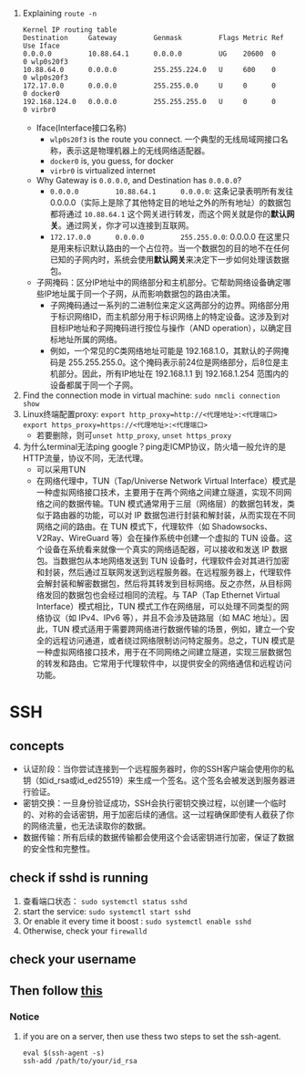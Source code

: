 1. Explaining `route -n`
    ```
    Kernel IP routing table
    Destination     Gateway         Genmask         Flags Metric Ref    Use Iface
    0.0.0.0         10.88.64.1      0.0.0.0         UG    20600  0        0 wlp0s20f3
    10.88.64.0      0.0.0.0         255.255.224.0   U     600    0        0 wlp0s20f3
    172.17.0.0      0.0.0.0         255.255.0.0     U     0      0        0 docker0
    192.168.124.0   0.0.0.0         255.255.255.0   U     0      0        0 virbr0
    ```
    * Iface(Interface接口名称)
        * `wlp0s20f3` is the route you connect. 一个典型的无线局域网接口名称，表示这是物理机器上的无线网络适配器。
        * `docker0` is, you guess, for docker
        * `virbr0` is virtualized internet
    * Why Gateway is `0.0.0.0`, and Destination has `0.0.0.0`?
        * `0.0.0.0         10.88.64.1      0.0.0.0`: 这条记录表明所有发往 0.0.0.0（实际上是除了其他特定目的地址之外的所有地址）的数据包都将通过 `10.88.64.1` 这个网关进行转发，而这个网关就是你的**默认网关**。通过网关，你才可以连接到互联网。
        * `172.17.0.0      0.0.0.0         255.255.0.0`: 0.0.0.0 在这里只是用来标识默认路由的一个占位符。当一个数据包的目的地不在任何已知的子网内时，系统会使用**默认网关**来决定下一步如何处理该数据包。
    * 子网掩码：区分IP地址中的网络部分和主机部分。它帮助网络设备确定哪些IP地址属于同一个子网，从而影响数据包的路由决策。
        * 子网掩码通过一系列的二进制位来定义这两部分的边界。网络部分用于标识网络ID，而主机部分用于标识网络上的特定设备。这涉及到对目标IP地址和子网掩码进行按位与操作（AND operation），以确定目标地址所属的网络。
        * 例如，一个常见的C类网络地址可能是 192.168.1.0，其默认的子网掩码是 255.255.255.0。这个掩码表示前24位是网络部分，后8位是主机部分。因此，所有IP地址在 192.168.1.1 到 192.168.1.254 范围内的设备都属于同一个子网。
2. Find the connection mode in virtual machine: `sudo nmcli connection show`
3. Linux终端配置proxy: `export http_proxy=http://<代理地址>:<代理端口> export https_proxy=https://<代理地址>:<代理端口>`
    * 若要删除，则可`unset http_proxy`, `unset https_proxy`
4. 为什么terminal无法ping google？ping走ICMP协议，防火墙一般允许的是HTTP流量，协议不同，无法代理。
    * 可以采用TUN
    * 在网络代理中，TUN（Tap/Universe Network Virtual Interface）模式是一种虚拟网络接口技术，主要用于在两个网络之间建立隧道，实现不同网络之间的数据传输。TUN 模式通常用于三层（网络层）的数据包转发，类似于路由器的功能，可以对 IP 数据包进行封装和解封装，从而实现在不同网络之间的路由。在 TUN 模式下，代理软件（如 Shadowsocks、V2Ray、WireGuard 等）会在操作系统中创建一个虚拟的 TUN 设备。这个设备在系统看来就像一个真实的网络适配器，可以接收和发送 IP 数据包。当数据包从本地网络发送到 TUN 设备时，代理软件会对其进行加密和封装，然后通过互联网发送到远程服务器。在远程服务器上，代理软件会解封装和解密数据包，然后将其转发到目标网络。反之亦然，从目标网络发回的数据包也会经过相同的流程。与 TAP（Tap Ethernet Virtual Interface）模式相比，TUN 模式工作在网络层，可以处理不同类型的网络协议（如 IPv4、IPv6 等），并且不会涉及链路层（如 MAC 地址）。因此，TUN 模式适用于需要跨网络进行数据传输的场景，例如，建立一个安全的远程访问通道，或者绕过网络限制访问特定服务。总之，TUN 模式是一种虚拟网络接口技术，用于在不同网络之间建立隧道，实现三层数据包的转发和路由。它常用于代理软件中，以提供安全的网络通信和远程访问功能。

# SSH
## concepts
* 认证阶段：当你尝试连接到一个远程服务器时，你的SSH客户端会使用你的私钥（如id_rsa或id_ed25519）来生成一个签名。这个签名会被发送到服务器进行验证。
* 密钥交换：一旦身份验证成功，SSH会执行密钥交换过程，以创建一个临时的、对称的会话密钥，用于加密后续的通信。这一过程确保即使有人截获了你的网络流量，也无法读取你的数据。
* 数据传输：所有后续的数据传输都会使用这个会话密钥进行加密，保证了数据的安全性和完整性。

## check if sshd is running
1. 查看端口状态： `sudo systemctl status sshd`
2. start the service: `sudo systemctl start sshd`
3. Or enable it every time it boost : `sudo systemctl enable sshd`
4. Otherwise, check your `firewalld`

## check your username
## Then follow [this](https://github.com/lshAlgorithm/SHU-Computer-Architecture-Experiments/blob/main/docs/Exp03-Tutor.md#42-ssh-key-generation)
### Notice
1. if you are on a server, then use thess two steps to set the ssh-agent.
    ```
    eval $(ssh-agent -s)
    ssh-add /path/to/your/id_rsa
    ```
